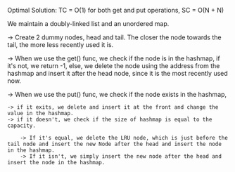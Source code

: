Optimal Solution: TC = O(1) for both get and put operations, SC = O(N + N)

We maintain a doubly-linked list and an unordered map.

-> Create 2 dummy nodes, head and tail. The closer the node towards the tail, the more less recently used it is.

-> When we use the get() func, we check if the node is in the hashmap, if it's not, we return -1, else, we delete the node using the address from the hashmap and insert it after the head node, since it is the most recently used now.

-> When we use the put() func, we check if the node exists in the hashmap, 

	-> if it exits, we delete and insert it at the front and change the value in the hashmap.
	-> if it doesn't, we check if the size of hashmap is equal to the capacity.

		-> If it's equal, we delete the LRU node, which is just before the tail node and insert the new Node after the head and insert the node in the hashmap.
		-> If it isn't, we simply insert the new node after the head and insert the node in the hashmap.